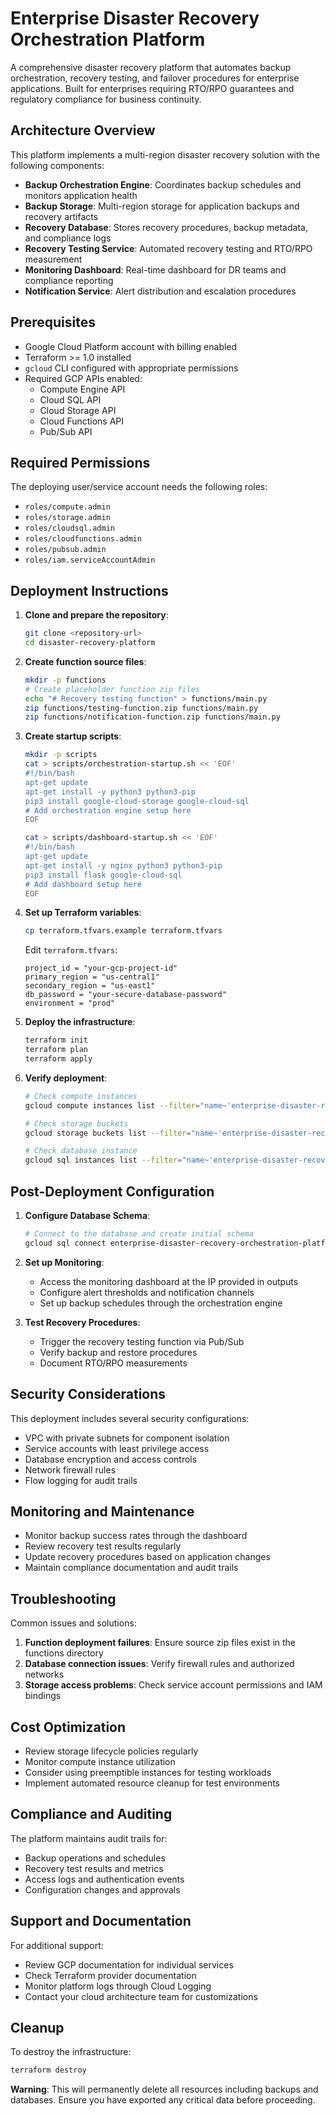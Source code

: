 # Enterprise Disaster Recovery Orchestration Platform

A comprehensive disaster recovery platform that automates backup orchestration, recovery testing, and failover procedures for enterprise applications. Built for enterprises requiring RTO/RPO guarantees and regulatory compliance for business continuity.

## Architecture Overview

This platform implements a multi-region disaster recovery solution with the following components:

- **Backup Orchestration Engine**: Coordinates backup schedules and monitors application health
- **Backup Storage**: Multi-region storage for application backups and recovery artifacts
- **Recovery Database**: Stores recovery procedures, backup metadata, and compliance logs
- **Recovery Testing Service**: Automated recovery testing and RTO/RPO measurement
- **Monitoring Dashboard**: Real-time dashboard for DR teams and compliance reporting
- **Notification Service**: Alert distribution and escalation procedures

## Prerequisites

- Google Cloud Platform account with billing enabled
- Terraform >= 1.0 installed
- `gcloud` CLI configured with appropriate permissions
- Required GCP APIs enabled:
  - Compute Engine API
  - Cloud SQL API
  - Cloud Storage API
  - Cloud Functions API
  - Pub/Sub API

## Required Permissions

The deploying user/service account needs the following roles:
- `roles/compute.admin`
- `roles/storage.admin`
- `roles/cloudsql.admin`
- `roles/cloudfunctions.admin`
- `roles/pubsub.admin`
- `roles/iam.serviceAccountAdmin`

## Deployment Instructions

1. **Clone and prepare the repository**:
   ```bash
   git clone <repository-url>
   cd disaster-recovery-platform
   ```

2. **Create function source files**:
   ```bash
   mkdir -p functions
   # Create placeholder function zip files
   echo "# Recovery testing function" > functions/main.py
   zip functions/testing-function.zip functions/main.py
   zip functions/notification-function.zip functions/main.py
   ```

3. **Create startup scripts**:
   ```bash
   mkdir -p scripts
   cat > scripts/orchestration-startup.sh << 'EOF'
   #!/bin/bash
   apt-get update
   apt-get install -y python3 python3-pip
   pip3 install google-cloud-storage google-cloud-sql
   # Add orchestration engine setup here
   EOF
   
   cat > scripts/dashboard-startup.sh << 'EOF'
   #!/bin/bash
   apt-get update
   apt-get install -y nginx python3 python3-pip
   pip3 install flask google-cloud-sql
   # Add dashboard setup here
   EOF
   ```

4. **Set up Terraform variables**:
   ```bash
   cp terraform.tfvars.example terraform.tfvars
   ```

   Edit `terraform.tfvars`:
   ```hcl
   project_id = "your-gcp-project-id"
   primary_region = "us-central1"
   secondary_region = "us-east1"
   db_password = "your-secure-database-password"
   environment = "prod"
   ```

5. **Deploy the infrastructure**:
   ```bash
   terraform init
   terraform plan
   terraform apply
   ```

6. **Verify deployment**:
   ```bash
   # Check compute instances
   gcloud compute instances list --filter="name~'enterprise-disaster-recovery'"
   
   # Check storage buckets
   gcloud storage buckets list --filter="name~'enterprise-disaster-recovery'"
   
   # Check database instance
   gcloud sql instances list --filter="name~'enterprise-disaster-recovery'"
   ```

## Post-Deployment Configuration

1. **Configure Database Schema**:
   ```bash
   # Connect to the database and create initial schema
   gcloud sql connect enterprise-disaster-recovery-orchestration-platform-database-recovery --user=dr_admin
   ```

2. **Set up Monitoring**:
   - Access the monitoring dashboard at the IP provided in outputs
   - Configure alert thresholds and notification channels
   - Set up backup schedules through the orchestration engine

3. **Test Recovery Procedures**:
   - Trigger the recovery testing function via Pub/Sub
   - Verify backup and restore procedures
   - Document RTO/RPO measurements

## Security Considerations

This deployment includes several security configurations:
- VPC with private subnets for component isolation
- Service accounts with least privilege access
- Database encryption and access controls
- Network firewall rules
- Flow logging for audit trails

## Monitoring and Maintenance

- Monitor backup success rates through the dashboard
- Review recovery test results regularly
- Update recovery procedures based on application changes
- Maintain compliance documentation and audit trails

## Troubleshooting

Common issues and solutions:

1. **Function deployment failures**: Ensure source zip files exist in the functions directory
2. **Database connection issues**: Verify firewall rules and authorized networks
3. **Storage access problems**: Check service account permissions and IAM bindings

## Cost Optimization

- Review storage lifecycle policies regularly
- Monitor compute instance utilization
- Consider using preemptible instances for testing workloads
- Implement automated resource cleanup for test environments

## Compliance and Auditing

The platform maintains audit trails for:
- Backup operations and schedules
- Recovery test results and metrics
- Access logs and authentication events
- Configuration changes and approvals

## Support and Documentation

For additional support:
- Review GCP documentation for individual services
- Check Terraform provider documentation
- Monitor platform logs through Cloud Logging
- Contact your cloud architecture team for customizations

## Cleanup

To destroy the infrastructure:
```bash
terraform destroy
```

**Warning**: This will permanently delete all resources including backups and databases. Ensure you have exported any critical data before proceeding.
